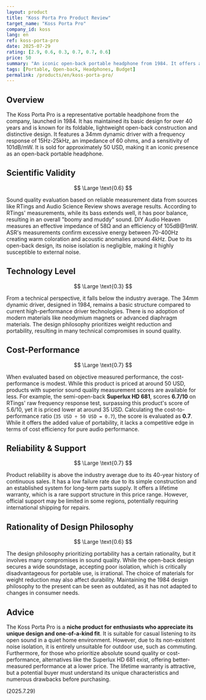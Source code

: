 ```yaml
---
layout: product
title: "Koss Porta Pro Product Review"
target_name: "Koss Porta Pro"
company_id: koss
lang: en
ref: koss-porta-pro
date: 2025-07-29
rating: [2.9, 0.6, 0.3, 0.7, 0.7, 0.6]
price: 50
summary: "An iconic open-back portable headphone from 1984. It offers a unique design and an open sound, but faces challenges with its dated technology and lack of isolation. Its cost-performance is modest, as cheaper products with better measured performance exist."
tags: [Portable, Open-back, Headphones, Budget]
permalink: /products/en/koss-porta-pro/
---
```


## Overview

The Koss Porta Pro is a representative portable headphone from the company, launched in 1984. It has maintained its basic design for over 40 years and is known for its foldable, lightweight open-back construction and distinctive design. It features a 34mm dynamic driver with a frequency response of 15Hz-25kHz, an impedance of 60 ohms, and a sensitivity of 101dB/mW. It is sold for approximately 50 USD, making it an iconic presence as an open-back portable headphone.

## Scientific Validity

$$ \Large \text{0.6} $$

Sound quality evaluation based on reliable measurement data from sources like RTings and Audio Science Review shows average results. According to RTings' measurements, while its bass extends well, it has poor balance, resulting in an overall "boomy and muddy" sound. DIY Audio Heaven measures an effective impedance of 58Ω and an efficiency of 105dB@1mW. ASR's measurements confirm excessive energy between 70-400Hz creating warm coloration and acoustic anomalies around 4kHz. Due to its open-back design, its noise isolation is negligible, making it highly susceptible to external noise.

## Technology Level

$$ \Large \text{0.3} $$

From a technical perspective, it falls below the industry average. The 34mm dynamic driver, designed in 1984, remains a basic structure compared to current high-performance driver technologies. There is no adoption of modern materials like neodymium magnets or advanced diaphragm materials. The design philosophy prioritizes weight reduction and portability, resulting in many technical compromises in sound quality.

## Cost-Performance

$$ \Large \text{0.7} $$

When evaluated based on objective measured performance, the cost-performance is modest. While this product is priced at around 50 USD, products with superior sound quality measurement scores are available for less. For example, the semi-open-back **Superlux HD 681**, scores **6.7/10** on RTings' raw frequency response test, surpassing this product's score of 5.6/10, yet it is priced lower at around 35 USD. Calculating the cost-to-performance ratio (`35 USD ÷ 50 USD = 0.7`), the score is evaluated as **0.7**. While it offers the added value of portability, it lacks a competitive edge in terms of cost efficiency for pure audio performance.

## Reliability & Support

$$ \Large \text{0.7} $$

Product reliability is above the industry average due to its 40-year history of continuous sales. It has a low failure rate due to its simple construction and an established system for long-term parts supply. It offers a lifetime warranty, which is a rare support structure in this price range. However, official support may be limited in some regions, potentially requiring international shipping for repairs.

## Rationality of Design Philosophy

$$ \Large \text{0.6} $$

The design philosophy prioritizing portability has a certain rationality, but it involves many compromises in sound quality. While the open-back design secures a wide soundstage, accepting poor isolation, which is critically disadvantageous for portable use, is irrational. The choice of materials for weight reduction may also affect durability. Maintaining the 1984 design philosophy to the present can be seen as outdated, as it has not adapted to changes in consumer needs.

## Advice

The Koss Porta Pro is a **niche product for enthusiasts who appreciate its unique design and one-of-a-kind fit**. It is suitable for casual listening to its open sound in a quiet home environment. However, due to its non-existent noise isolation, it is entirely unsuitable for outdoor use, such as commuting. Furthermore, for those who prioritize absolute sound quality or cost-performance, alternatives like the Superlux HD 681 exist, offering better-measured performance at a lower price. The lifetime warranty is attractive, but a potential buyer must understand its unique characteristics and numerous drawbacks before purchasing.

(2025.7.29)
